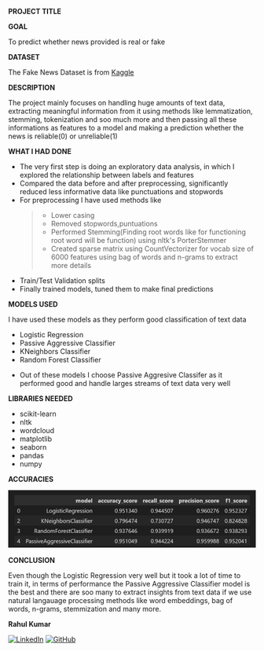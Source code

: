 **PROJECT TITLE**

**GOAL**

To predict whether news provided is real or fake

**DATASET**

The Fake News Dataset is from [Kaggle](https://www.kaggle.com/c/fake-news/data)

**DESCRIPTION**

The project mainly focuses on handling huge amounts of text data, extracting meaningful information from it using methods like lemmatization, stemming, tokenization and soo much more and then passing all these informations as features to a model and making a prediction whether the news is reliable(0) or unreliable(1)

**WHAT I HAD DONE**

 - The very first step is doing an exploratory data analysis, in which I explored the relationship between labels and features
 - Compared the data before and after preprocessing, significantly reduced less informative data like punctuations and stopwords
 - For preprocessing I have used methods like
    >- Lower casing
    >- Removed stopwords,puntuations
    >- Performed Stemming(Finding root words like for functioning root word will be function) using nltk's PorterStemmer
    >- Created sparse matrix using CountVectorizer for vocab size of 6000 features using bag of words and n-grams to extract more details
- Train/Test Validation splits
- Finally trained models, tuned them to make final predictions

**MODELS USED**

I have used these models as they perform good classification of text data
* Logistic Regression
* Passive Aggressive Classifier 
* KNeighbors Classifier
* Random Forest Classifier
- Out of these models I choose Passive Aggresive Classifer as it performed good and handle larges streams of text data very well

**LIBRARIES NEEDED**

* scikit-learn
* nltk
* wordcloud
* matplotlib
* seaborn
* pandas
* numpy

**ACCURACIES**

![Performances](../Images/performance.png )


**CONCLUSION**

Even though the Logistic Regression very well but it took a lot of time to train it, in terms of performance the Passive Aggressive Classifier model is the best and there are soo many to extract insights from text data if we use natural langauage processing methods like word embeddings, bag of words, n-grams, stemmization and many more. 

**Rahul Kumar**

[![LinkedIn](https://img.shields.io/badge/linkedin-%230077B5.svg?style=for-the-badge&logo=linkedin&logoColor=white)](https://www.linkedin.com/in/rahul-netizen/) [![GitHub](https://img.shields.io/badge/github-%23121011.svg?style=for-the-badge&logo=github&logoColor=white)](https://github.com/rahul-netizen/)

